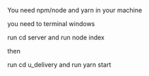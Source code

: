 You need npm/node and yarn in your machine

you need to terminal windows 

run  cd server and run node index

then 

run cd u_delivery
and run yarn start

